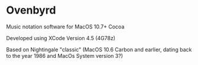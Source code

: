Ovenbyrd
================
Music notation software for MacOS 10.7+ Cocoa

Developed using XCode Version 4.5 (4G78z)

Based on Nightingale "classic" (MacOS 10.6 Carbon and earlier, dating back to the year 1986 and MacOs System version 3?)
